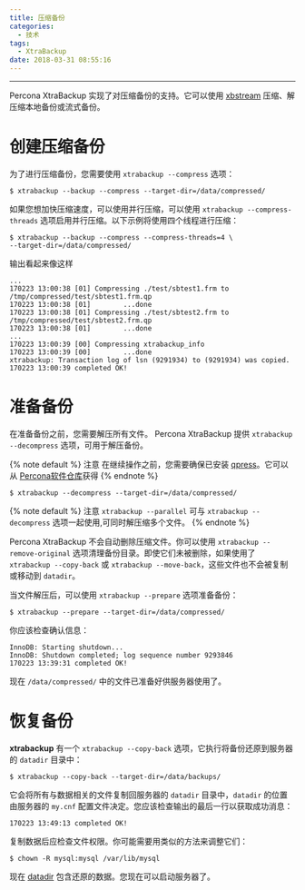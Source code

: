 ```yaml
---
title: 压缩备份
categories:
  - 技术
tags:
  - XtraBackup
date: 2018-03-31 08:55:16
---
```


---
Percona XtraBackup 实现了对压缩备份的支持。它可以使用 [xbstream](https://www.percona.com/doc/percona-xtrabackup/LATEST/glossary.html#term-xbstream) 压缩、解压缩本地备份或流式备份。

# 创建压缩备份

为了进行压缩备份，您需要使用 `xtrabackup --compress` 选项：

```
$ xtrabackup --backup --compress --target-dir=/data/compressed/
```

如果您想加快压缩速度，可以使用并行压缩，可以使用 `xtrabackup --compress-threads` 选项启用并行压缩。以下示例将使用四个线程进行压缩：

```
$ xtrabackup --backup --compress --compress-threads=4 \
--target-dir=/data/compressed/
```

输出看起来像这样
<!-- more -->
```
...
170223 13:00:38 [01] Compressing ./test/sbtest1.frm to /tmp/compressed/test/sbtest1.frm.qp
170223 13:00:38 [01]        ...done
170223 13:00:38 [01] Compressing ./test/sbtest2.frm to /tmp/compressed/test/sbtest2.frm.qp
170223 13:00:38 [01]        ...done
...
170223 13:00:39 [00] Compressing xtrabackup_info
170223 13:00:39 [00]        ...done
xtrabackup: Transaction log of lsn (9291934) to (9291934) was copied.
170223 13:00:39 completed OK!
```

# 准备备份

在准备备份之前，您需要解压所有文件。 Percona XtraBackup 提供 `xtrabackup --decompress` 选项，可用于解压备份。

{% note default %}
注意
在继续操作之前，您需要确保已安装 [qpress](http://www.quicklz.com/)。它可以从 [Percona软件仓库](https://www.percona.com/doc/percona-xtrabackup/LATEST/installation.html#installing-from-binaries)获得
{% endnote %}

```
$ xtrabackup --decompress --target-dir=/data/compressed/
```

{% note default %}
注意
`xtrabackup --parallel` 可与 `xtrabackup --decompress` 选项一起使用,可同时解压缩多个文件。
{% endnote %}

Percona XtraBackup 不会自动删除压缩文件。你可以使用 `xtrabackup --remove-original` 选项清理备份目录。即使它们未被删除，如果使用了 `xtrabackup --copy-back` 或 `xtrabackup --move-back`，这些文件也不会被复制或移动到  `datadir`。

当文件解压后，可以使用 `xtrabackup --prepare` 选项准备备份：

```
$ xtrabackup --prepare --target-dir=/data/compressed/
```

你应该检查确认信息：

```
InnoDB: Starting shutdown...
InnoDB: Shutdown completed; log sequence number 9293846
170223 13:39:31 completed OK!
```

现在 `/data/compressed/` 中的文件已准备好供服务器使用了。

# 恢复备份

**xtrabackup** 有一个 `xtrabackup --copy-back` 选项，它执行将备份还原到服务器的 `datadir` 目录中：

```
$ xtrabackup --copy-back --target-dir=/data/backups/
```

它会将所有与数据相关的文件复制回服务器的 `datadir` 目录中，`datadir` 的位置由服务器的 `my.cnf` 配置文件决定。您应该检查输出的最后一行以获取成功消息：

```
170223 13:49:13 completed OK!
```

复制数据后应检查文件权限。你可能需要用类似的方法来调整它们：

```
$ chown -R mysql:mysql /var/lib/mysql
```

现在 [datadir](https://www.percona.com/doc/percona-xtrabackup/LATEST/glossary.html#term-datadir) 包含还原的数据。您现在可以启动服务器了。

